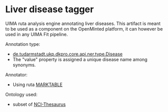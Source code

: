 # Liver disease tagger

UIMA ruta analysis engine annotating liver diseases. This artifact is meant to be used as a component on the OpenMinted platform, it can however be used in any UIMA Fit pipeline.

Annotation type:
 - [de.tudarmstadt.ukp.dkpro.core.api.ner.type.Disease](https://dkpro.github.io/dkpro-core/releases/1.9.0/docs/typesystem-reference.html#type-de.tudarmstadt.ukp.dkpro.core.api.ner.type.Disease)
 - The "value" property is assigned a unique disease name among synonyms.

Annotator:
 - Using ruta [MARKTABLE](https://uima.apache.org/d/ruta-current/tools.ruta.book.html#ugr.tools.ruta.language.actions.marktable)

Ontology used:
 - subset of [NCI-Thesaurus](https://github.com/NCI-Thesaurus/thesaurus-obo-edition)
